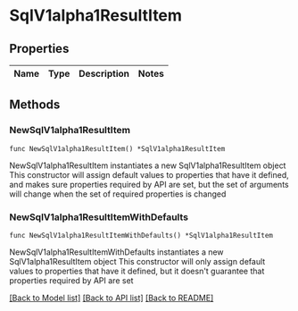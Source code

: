 # SqlV1alpha1ResultItem

## Properties

Name | Type | Description | Notes
------------ | ------------- | ------------- | -------------

## Methods

### NewSqlV1alpha1ResultItem

`func NewSqlV1alpha1ResultItem() *SqlV1alpha1ResultItem`

NewSqlV1alpha1ResultItem instantiates a new SqlV1alpha1ResultItem object
This constructor will assign default values to properties that have it defined,
and makes sure properties required by API are set, but the set of arguments
will change when the set of required properties is changed

### NewSqlV1alpha1ResultItemWithDefaults

`func NewSqlV1alpha1ResultItemWithDefaults() *SqlV1alpha1ResultItem`

NewSqlV1alpha1ResultItemWithDefaults instantiates a new SqlV1alpha1ResultItem object
This constructor will only assign default values to properties that have it defined,
but it doesn't guarantee that properties required by API are set


[[Back to Model list]](../README.md#documentation-for-models) [[Back to API list]](../README.md#documentation-for-api-endpoints) [[Back to README]](../README.md)



